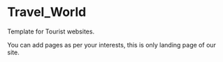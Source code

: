 # Travel_World
Template for Tourist websites. 

You can add pages as per your interests, this is only landing page of our site.


